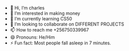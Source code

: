 - 👋 Hi, I’m charles
- 👀 I’m interested in making money
- 🌱 I’m currently learning CS50 
- 💞️ I’m looking to collaborate on DIFFERENT PROJECTS
- 📫 How to reach me +256750339967
- 😄 Pronouns: He/Him
- ⚡ Fun fact: Most people fall asleep in 7 minutes.

<!---
charlesmiracle/charlesmiracle is a ✨ special ✨ repository because its `README.md` (this file) appears on your GitHub profile.
You can click the Preview link to take a look at your changes.
--->
